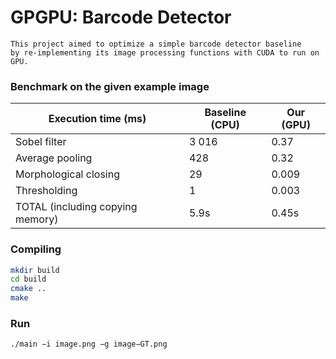 # GPGPU: Barcode Detector

```
This project aimed to optimize a simple barcode detector baseline
by re-implementing its image processing functions with CUDA to run on GPU.
```

### Benchmark on the given example image

| Execution time (ms)              | Baseline (CPU) | Our (GPU) |
|----------------------------------|----------------|-----------|
| Sobel filter                     | 3 016          | 0.37      |
| Average pooling                  | 428            | 0.32      |
| Morphological closing            | 29             | 0.009     |
| Thresholding                     | 1              | 0.003     |
| TOTAL (including copying memory) | 5.9s           | 0.45s     |

### Compiling

```sh
mkdir build
cd build
cmake ..
make
```

### Run 

```sh
./main −i image.png −g image−GT.png
```
